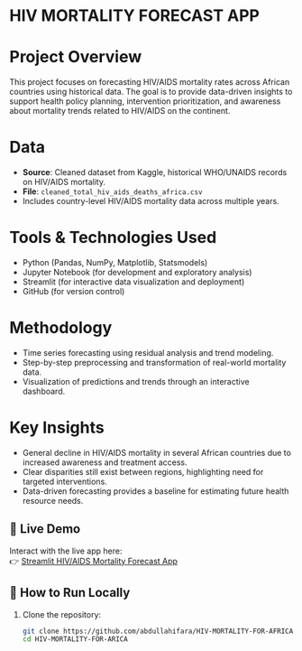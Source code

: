 # HIV MORTALITY FORECAST  APP

# Project Overview
This project focuses on forecasting HIV/AIDS mortality rates across African countries using historical data. The goal is to provide data-driven insights to support health policy planning, intervention prioritization, and awareness about mortality trends related to HIV/AIDS on the continent.

#  Data
- **Source**: Cleaned dataset from Kaggle, historical WHO/UNAIDS records on HIV/AIDS mortality.
- **File**: `cleaned_total_hiv_aids_deaths_africa.csv`
- Includes country-level HIV/AIDS mortality data across multiple years.

#  Tools & Technologies Used
- Python (Pandas, NumPy, Matplotlib, Statsmodels)
- Jupyter Notebook (for development and exploratory analysis)
- Streamlit (for interactive data visualization and deployment)
- GitHub (for version control)

# Methodology
- Time series forecasting using residual analysis and trend modeling.
- Step-by-step preprocessing and transformation of real-world mortality data.
- Visualization of predictions and trends through an interactive dashboard.

# Key Insights
- General decline in HIV/AIDS mortality in several African countries due to increased awareness and treatment access.
- Clear disparities still exist between regions, highlighting need for targeted interventions.
- Data-driven forecasting provides a baseline for estimating future health resource needs.

## 🚀 Live Demo
Interact with the live app here:  
👉 [Streamlit HIV/AIDS Mortality Forecast App](https://hiv-mortality-for-africa-fptngqdkbe3qu97bgmvduj.streamlit.app/)

## 📂 How to Run Locally
1. Clone the repository:
   ```bash
   git clone https://github.com/abdullahifara/HIV-MORTALITY-FOR-AFRICA.git
   cd HIV-MORTALITY-FOR-ARICA
